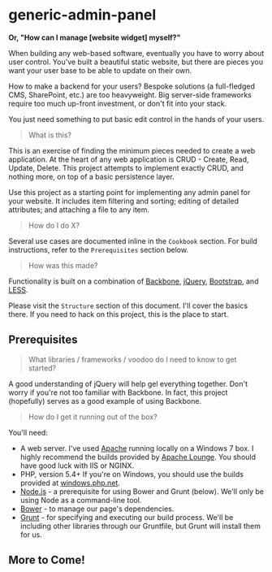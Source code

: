 # generic-admin-panel

**Or, "How can I manage [website widget] myself?"**

When building any web-based software, eventually you have to worry about user control.
You've built a beautiful static website, but there are pieces you want your user base to be able to update on their own.

How to make a backend for your users?
Bespoke solutions (a full-fledged CMS, SharePoint, etc.) are too heavyweight.
Big server-side frameworks require too much up-front investment, or don't fit into your stack.

You just need something to put basic edit control in the hands of your users.

> What is this?

This is an exercise of finding the minimum pieces needed to create a web application.
At the heart of any web application is CRUD - Create, Read, Update, Delete.
This project attempts to implement exactly CRUD, and nothing more, on top of a basic persistence layer.

Use this project as a starting point for implementing any admin panel for your website.
It includes item filtering and sorting; editing of detailed attributes; and attaching a file to any item.

> How do I do X?

Several use cases are documented inline in the `Cookbook` section.
For build instructions, refer to the `Prerequisites` section below.

> How was this made?

Functionality is built on a combination of [Backbone](http://backbonejs.org/), [jQuery](http://api.jquery.com/), [Bootstrap](http://getbootstrap.com/), and [LESS](http://lesscss.org/).

Please visit the `Structure` section of this document.
I'll cover the basics there.
If you need to hack on this project, this is the place to start.

## Prerequisites

> What libraries / frameworks / voodoo do I need to know to get started?

A good understanding of jQuery will help gel everything together.
Don't worry if you're not too familiar with Backbone.
In fact, this project (hopefully) serves as a good example of using Backbone.

> How do I get it running out of the box?

You'll need:

* A web server. I've used [Apache](http://apache.org/) running locally on a Windows 7 box. I highly recommend the builds provided by [Apache Lounge](http://apachelounge.com/). You should have good luck with IIS or NGINX.
* PHP, version 5.4+ If you're on Windows, you should use the builds provided at [windows.php.net](http://windows.php.net/download/).
* [Node.js](https://nodejs.org/) - a prerequisite for using Bower and Grunt (below). We'll only be using Node as a command-line tool.
* [Bower](http://bower.io/) - to manage our page's dependencies.
* [Grunt](http://gruntjs.com/) - for specifying and executing our build process. We'll be including other libraries through our Gruntfile, but Grunt will install them for us.

## More to Come!
